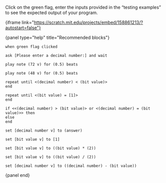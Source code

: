 Click on the green flag, enter the inputs provided in the “testing examples” to see the expected output of your program.

{iframe link="https://scratch.mit.edu/projects/embed/158861213/?autostart=false"}

{panel type="help" title="Recommended blocks"}

```scratch:split:random
when green flag clicked

ask [Please enter a decimal number:] and wait
```

```scratch:split:random
play note (72 v) for (0.5) beats

play note (48 v) for (0.5) beats
```

```scratch:split:random
repeat until <(decimal number) < (bit value)>
end

repeat until <(bit value) = [1]>
end

if <<(decimal number) > (bit value)> or <(decimal number) = (bit value)>> then
else
end
```

```scratch:split:random
set [decimal number v] to (answer)

set [bit value v] to [1]

set [bit value v] to ((bit value) * (2))

set [bit value v] to ((bit value) / (2))

set [decimal number v] to ((decimal number) - (bit value))
```

{panel end}
